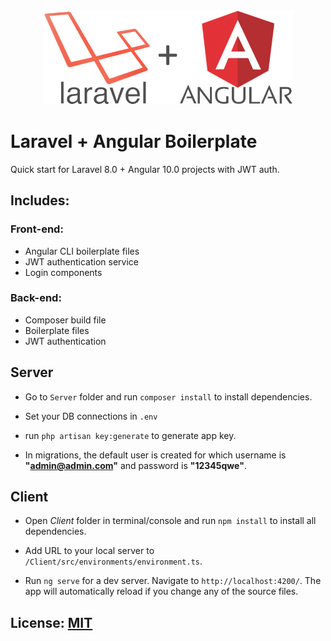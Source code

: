 <div align="center">
	<img src="./logo.png" width="400" alt="Laravel + Angular Logo"/>
</div>

# Laravel + Angular Boilerplate
Quick start for Laravel 8.0 + Angular 10.0 projects with JWT auth.

## Includes:

### Front-end:
- Angular CLI boilerplate files
- JWT authentication service
- Login components

### Back-end:
- Composer build file
- Boilerplate files
- JWT authentication

## Server
- Go to `Server` folder and run `composer install` to install dependencies.

- Set your DB connections in `.env`

- run `php artisan key:generate` to generate app key.

- In migrations, the default user is created for which username is **"admin@admin.com"** and password is **"12345qwe"**.

## Client
- Open *Client* folder in terminal/console and run `npm install` to install all dependencies.

- Add URL to your local server to  `/Client/src/environments/environment.ts`.

- Run `ng serve` for a dev server. Navigate to `http://localhost:4200/`. The app will automatically reload if you change any of the source files.

## License: [MIT](https://opensource.org/licenses/MIT)
